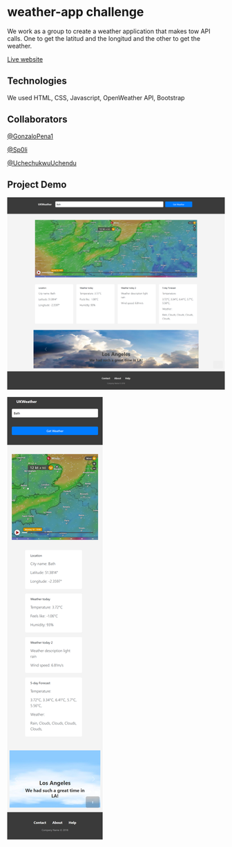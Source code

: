 # weather-app challenge

We work as a group to create a weather application that makes tow API calls. One to get the latitud and the longitud and the other to get the weather.

[Live website](https://gonzalopena1.github.io/weather-app/)

## Technologies
We used HTML, CSS, Javascript, OpenWeather API, Bootstrap

## Collaborators

[@GonzaloPena1](https://github.com/GonzaloPena1)

[@Sp0li](https://github.com/Sp0li)

[@UchechukwuUchendu](https://github.com/UchechukwuUchendu)

## Project Demo

![alt text](assets/images/1.png)

![alt text](assets/images/2.png)
